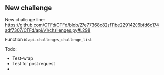 ## New challenge
New challenge line:
https://github.com/CTFd/CTFd/blob/27e77368c82af11be22914206bfd6c174adf7307/CTFd/api/v1/challenges.py#L298

Function is `api.challenges_challenge_list`

Todo:
* Test-wrap
* Test for post request
* 